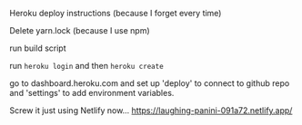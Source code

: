 Heroku deploy instructions (because I forget every time)

Delete yarn.lock (because I use npm)

run build script 

run `heroku login` and then `heroku create`

go to dashboard.heroku.com and set up 'deploy' to connect to github repo and 'settings' to add environment variables.

Screw it just using Netlify now... https://laughing-panini-091a72.netlify.app/
